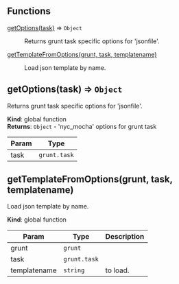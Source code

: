 ## Functions

<dl>
<dt><a href="#getOptions">getOptions(task)</a> ⇒ <code>Object</code></dt>
<dd><p>Returns grunt task specific options for &#39;jsonfile&#39;.</p>
</dd>
<dt><a href="#getTemplateFromOptions">getTemplateFromOptions(grunt, task, templatename)</a></dt>
<dd><p>Load json template by name.</p>
</dd>
</dl>

<a name="getOptions"></a>

## getOptions(task) ⇒ <code>Object</code>
Returns grunt task specific options for 'jsonfile'.

**Kind**: global function  
**Returns**: <code>Object</code> - 'nyc_mocha' options for grunt task  

| Param | Type |
| --- | --- |
| task | <code>grunt.task</code> | 

<a name="getTemplateFromOptions"></a>

## getTemplateFromOptions(grunt, task, templatename)
Load json template by name.

**Kind**: global function  

| Param | Type | Description |
| --- | --- | --- |
| grunt | <code>grunt</code> |  |
| task | <code>grunt.task</code> |  |
| templatename | <code>string</code> | to load. |

